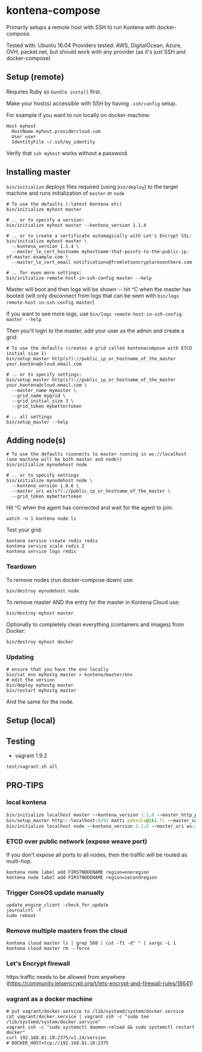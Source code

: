 # kontena-compose

Primarily setups a remote host with SSH to run Kontena with docker-compose.

Tested with: Ubuntu 16.04
Providers tested: AWS, DigitalOcean, Azure, OVH, packet.net, but should work with any provider (as it's just SSH and docker-compose)


## Setup (remote)

Requires Ruby so `bundle install` first.

Make your host(s) accessible with SSH by having `.ssh/config` setup.

For example if you want to run locally on docker-machine:

```
Host myhost
  HostName myhost.providercloud.com
  User user
  IdentityFile ~/.ssh/my_identity
```

Verify that `ssh myhost` works without a password.

## Installing master

`bin/initialize` deploys files required (using `bin/deploy`) to the target machine and runs initialization of `master` or `node`

```
# To use the defaults (:latest Kontena etc)
bin/initialize myhost master

# .. or to specify a version:
bin/initialize myhost master --kontena_version 1.1.4

# .. or to create a certificate automagically with Let's Encrypt SSL:
bin/initialize myhost master \
  --kontena_version 1.1.4 \
  --master_le_cert_hostname myhostname-that-points-to-the-public-ip-of-master.example.com \
  --master_le_cert_email notifications@fromletsencryptaresenthere.com

# .. for even more settings:
bin/initialize remote-host-in-ssh-config master --help
```

Master will boot and then logs will be shown -- hit ^C when the master has booted (will only disconnect from logs that can be seen with `bin/logs remote-host-in-ssh-config master`)

If you want to see more logs, use `bin/logs remote-host-in-ssh-config master --help`

Then you'll login to the master, add your user as the admin and create a grid:

```
# To use the defaults (creates a grid called kontenacompose with ETCD initial size 1)
bin/setup_master http(s?)://public_ip_or_hostname_of_the_master your.kontena@cloud.email.com

# .. or to specify settings:
bin/setup_master http(s?)://public_ip_or_hostname_of_the_master your.kontena@cloud.email.com \
  --master_name mymaster \
  --grid_name mygrid \
  --grid_initial_size 3 \
  --grid_token mybettertoken

# .. all settings
bin/setup_master --help
```

## Adding node(s)

```
# To use the defaults (connects to master running in ws://localhost (one machine will be both master and node))
bin/initialize mynodehost node

# .. or to specify settings
bin/initialize mynodehost node \
  --kontena_version 1.0.6 \
  --master_uri ws(s?)://public_ip_or_hostname_of_the_master \
  --grid_token mybettertoken
```

Hit ^C when the agent has connected and wait for the agent to join:

```
watch -n 1 kontena node ls
```

Test your grid:

```
kontena service create redis redis
kontena service scale redis 2
kontena service logs redis
```

### Teardown

To remove nodes (run docker-compose down) use:
```
bin/destroy mynodehost node
```

To remove master AND the entry for the master in Kontena Cloud use:
```
bin/destroy myhost master
```

Optionally to completely clean everything (containers and images) from Docker:
```
bin/destroy myhost docker
```

### Updating

```
# ensure that you have the env locally
bin/cat_env myhostg master > kontena/master/env
# edit the version
bin/deploy myhostg master
bin/restart myhostg master
```

And the same for the node.


## Setup (local)

## Testing

- vagrant 1.9.2

`test/vagrant.sh all`

## PRO-TIPS

### local kontena

```ruby
bin/initialize localhost master --kontena_version 1.1.6 --master_http_port 9292 --master_https_port 9293
bin/setup_master http://localhost:9292 matti.paksula@iki.fi --master_name localhost --grid_name localhost --grid_token localhost
bin/initialize localhost node --kontena_version 1.1.6 --master_uri ws://localhost:9292 --grid_token localhost

```

### ETCD over public network (expose weave port)

If you don't expose all ports to all nodes, then the traffic will be routed as multi-hop.

```
kontena node label add FIRSTNODENAME region=oneregion
kontena node label add FIRSTNODENAME region=secondregion
```

### Trigger CoreOS update manually
```
update_engine_client -check_for_update
journalctl -f
sudo reboot
```

### Remove multiple masters from the cloud
```
kontena cloud master ls | grep 588 | cut -f1 -d" " | xargs -L 1 kontena cloud master rm --force
```

### Let's Encrypt firewall

https traffic needs to be allowed from anywhere (https://community.letsencrypt.org/t/lets-encrypt-and-firewall-rules/18641)


### vagrant as a docker machine

```
# put vagrant/docker.service to /lib/systemd/system/docker.service
cat vagrant/docker.service | vagrant ssh -c "sudo tee /lib/systemd/system/docker.service"
vagrant ssh -c "sudo systemctl daemon-reload && sudo systemctl restart docker"
curl 192.168.81.10:2375/v1.24/version
# DOCKER_HOST=tcp://192.168.81.10:2375
```
